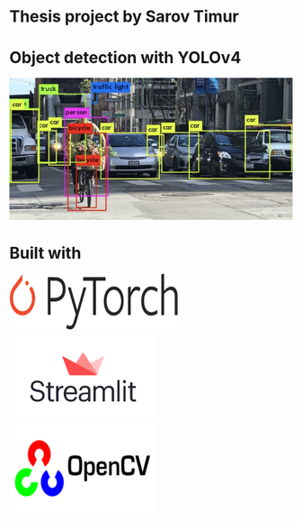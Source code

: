 # Thesis project by Sarov Timur
# Object detection with YOLOv4
![plot](readme.png)
# Built with
<p float="left">
  <img src="/gitimg/Pytorch_logo.png" width="300" height="100" />
  <img src="/gitimg/streamlit_logo.png" width="260" height="160" /> 
  <img src="/gitimg/cv2_logo.png" width="260" height="160" />
</p>
